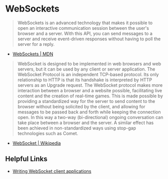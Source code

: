 # WebSockets
> WebSockets is an advanced technology that makes it possible to open an interactive communication session between the user's browser and a server. With this API, you can send messages to a server and receive event-driven responses without having to poll the server for a reply.

- [WebSockets | MDN](https://developer.mozilla.org/en-US/docs/WebSockets)

> WebSocket is designed to be implemented in web browsers and web servers, but it can be used by any client or server application. The WebSocket Protocol is an independent TCP-based protocol. Its only relationship to HTTP is that its handshake is interpreted by HTTP servers as an Upgrade request. The WebSocket protocol makes more interaction between a browser and a website possible, facilitating live content and the creation of real-time games. This is made possible by providing a standardized way for the server to send content to the browser without being solicited by the client, and allowing for messages to be passed back and forth while keeping the connection open. In this way a two-way (bi-directional) ongoing conversation can take place between a browser and the server. A similar effect has been achieved in non-standardized ways using stop-gap technologies such as Comet.

- [WebSocket | Wikipedia](http://en.wikipedia.org/wiki/WebSocket)

## Helpful Links
* [Writing WebSocket client applications](https://developer.mozilla.org/en-US/docs/WebSockets/Writing_WebSocket_client_applications)